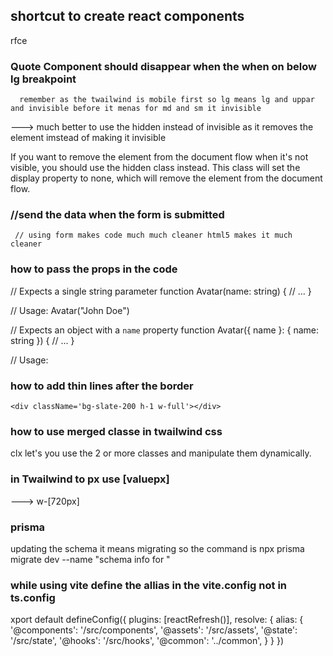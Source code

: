 ## shortcut to create react components 
  rfce

### Quote Component should disappear when the when on below lg breakpoint
      remember as the twailwind is mobile first so lg means lg and uppar and invisible before it menas for md and sm it invisible 
   <div className="h-screen w-6/12 hidden lg:block">
            <Quote />
        </div>
---> much better to use the hidden instead of invisible as it removes the element imstead of making it invisible 

If you want to remove the element from the document flow when it's not visible, you should use the hidden class instead. This class will set the display property to none, which will remove the element from the document flow.


###  //send the data when the form is submitted 
     // using form makes code much much cleaner html5 makes it much cleaner

### how to pass the props in the code 

// Expects a single string parameter
function Avatar(name: string) {
  // ...
}

// Usage: Avatar("John Doe")

// Expects an object with a `name` property
function Avatar({ name }: { name: string }) {
  // ...
}

// Usage: <Avatar name="John Doe" />

### how to add thin lines after the border
    <div className='bg-slate-200 h-1 w-full'></div>


### how to use merged classe in twailwind css 
clx let's you use the 2 or more classes and manipulate them dynamically.


### in Twailwind to px use [valuepx]
---> w-[720px]

### prisma 
updating the schema it means migrating so the command is 
npx prisma migrate dev --name "schema info for "

### while using vite define the allias in the vite.config not in ts.config
  xport default defineConfig({
  plugins: [reactRefresh()],
  resolve: {
    alias: {
      '@components': '/src/components',
      '@assets': '/src/assets',
      '@state': '/src/state',
      '@hooks': '/src/hooks',
      '@common': '../common',
    }
  }
})